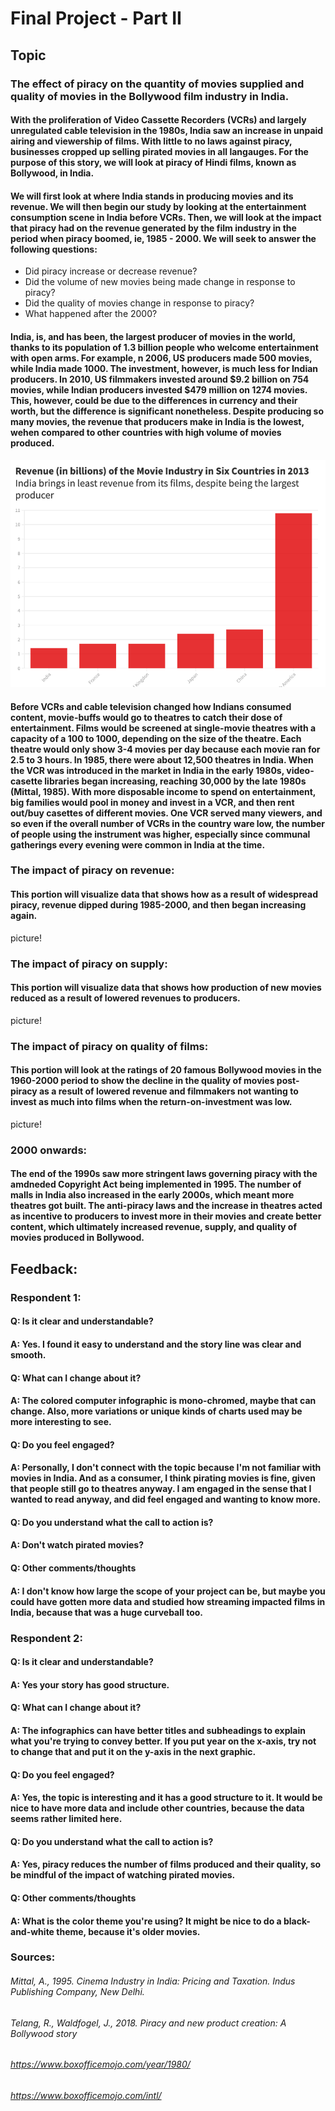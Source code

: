 # Final Project - Part II

## Topic 

### The effect of piracy on the quantity of movies supplied and quality of movies in the Bollywood film industry in India. 

#### With the proliferation of Video Cassette Recorders (VCRs) and largely unregulated cable television in the 1980s, India saw an increase in unpaid airing and viewership of films. With little to no laws against piracy, businesses cropped up selling pirated movies in all langauges. For the purpose of this story, we will look at piracy of Hindi films, known as Bollywood, in India. 

#### We will first look at where India stands in producing movies and its revenue. We will then begin our study by looking at the entertainment consumption scene in India before VCRs. Then, we will look at the impact that piracy had on the revenue generated by the film industry in the period when piracy boomed, ie, 1985 - 2000. We will seek to answer the following questions: 
* Did piracy increase or decrease revenue? 
* Did the volume of new movies being made change in response to piracy? 
* Did the quality of movies change in response to piracy? 
* What happened after the 2000?

#### India, is, and has been, the largest producer of movies in the world, thanks to its population of 1.3 billion people who welcome entertainment with open arms. For example, n 2006, US producers made 500 movies, while India made 1000. The investment, however, is much less for Indian producers. In 2010, US filmmakers invested around $9.2 billion on 754 movies, while Indian producers invested $479 million on 1274 movies. This, however, could be due to the differences in currency and their worth, but the difference is significant nonetheless. Despite producing so many movies, the revenue that producers make in India is the lowest, wehen compared to other countries with high volume of movies produced. 

![Revenue](revenue_countries.png)

#### Before VCRs and cable television changed how Indians consumed content, movie-buffs would go to theatres to catch their dose of entertainment. Films would be screened at single-movie theatres with a capacity of a 100 to 1000, depending on the size of the theatre. Each theatre would only show 3-4 movies per day because each movie ran for 2.5 to 3 hours. In 1985, there were about 12,500 theatres in India. When the VCR was introduced in the market in India in the early 1980s, video-casette libraries began increasing, reaching 30,000 by the late 1980s (Mittal, 1985). With more disposable income to spend on entertainment, big families would pool in money and invest in a VCR, and then rent out/buy casettes of different movies. One VCR served many viewers, and so even if the overall number of VCRs in the country ware low, the number of people using the instrument was higher, especially since communal gatherings every evening were common in India at the time.  

### The impact of piracy on revenue: 

#### This portion will visualize data that shows how as a result of widespread piracy, revenue dipped during 1985-2000, and then began increasing again. 

picture!

### The impact of piracy on supply: 

#### This portion will visualize data that shows how production of new movies reduced as a result of lowered revenues to producers. 

picture!

### The impact of piracy on quality of films: 

#### This portion will look at the ratings of 20 famous Bollywood movies in the 1960-2000 period to show the decline in the quality of movies post-piracy as a result of lowered revenue and filmmakers not wanting to invest as much into films when the return-on-investment was low. 

picture! 

### 2000 onwards: 

#### The end of the 1990s saw more stringent laws governing piracy with the amdneded Copyright Act being implemented in 1995. The number of malls in India also increased in the early 2000s, which meant more theatres got built. The anti-piracy laws and the increase in theatres acted as incentive to producers to invest more in their movies and create better content, which ultimately increased revenue, supply, and quality of movies produced in Bollywood. 

## Feedback: 

### Respondent 1: 

#### Q: Is it clear and understandable? 
#### A: Yes. I found it easy to understand and the story line was clear and smooth. 

#### Q: What can I change about it? 
#### A: The colored computer infographic is mono-chromed, maybe that can change. Also, more variations or unique kinds of charts used may be more interesting to see. 

#### Q: Do you feel engaged? 
#### A: Personally, I don't connect with the topic because I'm not familiar with movies in India. And as a consumer, I think pirating movies is fine, given that people still go to theatres anyway. I am engaged in the sense that I wanted to read anyway, and did feel engaged and wanting to know more. 

#### Q: Do you understand what the call to action is?
#### A: Don't watch pirated movies? 

#### Q: Other comments/thoughts
#### A: I don't know how large the scope of your project can be, but maybe you could have gotten more data and studied how streaming impacted films in India, because that was a huge curveball too. 

### Respondent 2: 

#### Q: Is it clear and understandable? 
#### A: Yes your story has good structure. 

#### Q: What can I change about it? 
#### A: The infographics can have better titles and subheadings to explain what you're trying to convey better. If you put year on the x-axis, try not to change that and put it on the y-axis in the next graphic. 

#### Q: Do you feel engaged? 
#### A: Yes, the topic is interesting and it has a good structure to it. It would be nice to have more data and include other countries, because the data seems rather limited here. 

#### Q: Do you understand what the call to action is?
#### A: Yes, piracy reduces the number of films produced and their quality, so be mindful of the impact of watching pirated movies. 

#### Q: Other comments/thoughts
#### A: What is the color theme you're using? It might be nice to do a black-and-white theme, because it's older movies.  


### Sources: 

###### Mittal, A., 1995. Cinema Industry in India: Pricing and Taxation. Indus Publishing Company, New Delhi.
###### Telang, R., Waldfogel, J., 2018. Piracy and new product creation: A Bollywood story
###### https://www.boxofficemojo.com/year/1980/
###### https://www.boxofficemojo.com/intl/




